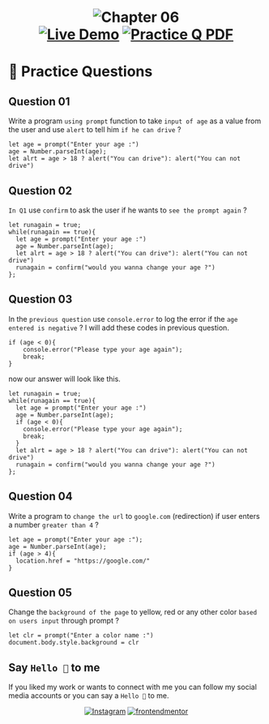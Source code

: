 <h1 align="center"><img src="https://firebasestorage.googleapis.com/v0/b/github-images-51d28.appspot.com/o/Chapter_06JavaScript_in_the_browser.png?alt=media&token=2aae74d0-af7d-44e7-8f47-181abdc1794c" alt="Chapter 06"</h1>

<div align="center">
 <span>
  <a href="https://www.frontendmentor.io/challenges"><img src="https://img.shields.io/badge/Projects-Demo-blue?style=for-the-badge&logo=&logoColor=white" alt="Live Demo"></a>
 </span>
 <span>
  <a href="https://cwh-full-next-space.fra1.digitaloceanspaces.com/downloads/videos/ultimate-js-tutorial-hindi-1/JS%20All%20in%20One%20Notes.pdf"><img src="https://img.shields.io/badge/Practice Q- PDF-red?style=for-the-badge&logo=&logoColor=white" alt="Practice Q PDF"></a>
 </span>
 </div>

# 🎉 Practice Questions

## Question 01
Write a program `using prompt` function to take `input of age` as a value from the user and use `alert` to tell him `if he can drive` ?
```
let age = prompt("Enter your age :")
age = Number.parseInt(age);
let alrt = age > 18 ? alert("You can drive"): alert("You can not drive")
```

## Question 02
`In Q1` use `confirm` to ask the user if he wants to `see the prompt again` ?
```
let runagain = true;
while(runagain == true){
  let age = prompt("Enter your age :")
  age = Number.parseInt(age);
  let alrt = age > 18 ? alert("You can drive"): alert("You can not drive")
  runagain = confirm("would you wanna change your age ?")
};
```

## Question 03
In the `previous question` use `console.error` to log the error if the `age entered is negative` ?
I will add these codes in previous question.
```
if (age < 0){
    console.error("Please type your age again");
    break;
}
```
now our answer will look like this.
```
let runagain = true;
while(runagain == true){
  let age = prompt("Enter your age :")
  age = Number.parseInt(age);
  if (age < 0){
    console.error("Please type your age again");
    break;
  }
  let alrt = age > 18 ? alert("You can drive"): alert("You can not drive")
  runagain = confirm("would you wanna change your age ?")
};
```

## Question 04
Write a program to `change the url` to `google.com` (redirection) if user enters a number `greater than 4` ?
```
let age = prompt("Enter your age :");
age = Number.parseInt(age);
if (age > 4){
  location.href = "https://google.com/"
}
```

## Question 05
Change the `background of the page` to yellow, red or any other color `based on users input` through prompt ?
```
let clr = prompt("Enter a color name :")
document.body.style.background = clr
```


## Say `Hello 👏` to me

If you liked my work or wants to connect with me you can follow my social media accounts or you can say a `Hello 👏` to me.

<div align="center">
<span>
<a href="https://www.instagram.com/sandip_sharma_24/?igshid=NTc4MTIwNjQ2YQ%3D%3D"><img src="https://img.shields.io/badge/Profile-Instagram-red?style=for-the-badge&logo=&logoColor=white" alt="Instagram"></a>
 </span>
 <span>
  <a href="https://www.frontendmentor.io/profile/MrSandipSharma"><img src="https://img.shields.io/badge/Profile-Frontend%20Mentor-blue?style=for-the-badge&logo=&logoColor=white" alt="frontendmentor"></a>
 </span>
 </div>
